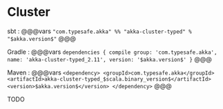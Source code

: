 # Cluster

sbt
:   @@@vars
    ```
    "com.typesafe.akka" %% "akka-cluster-typed" % "$akka.version$"
    ```
    @@@

Gradle
:   @@@vars
    ```
    dependencies {
      compile group: 'com.typesafe.akka', name: 'akka-cluster-typed_2.11', version: '$akka.version$'
    }
    ```
    @@@

Maven
:   @@@vars
    ```
    <dependency>
      <groupId>com.typesafe.akka</groupId>
      <artifactId>akka-cluster-typed_$scala.binary_version$</artifactId>
      <version>$akka.version$</version>
    </dependency>
    ```
    @@@

TODO    
